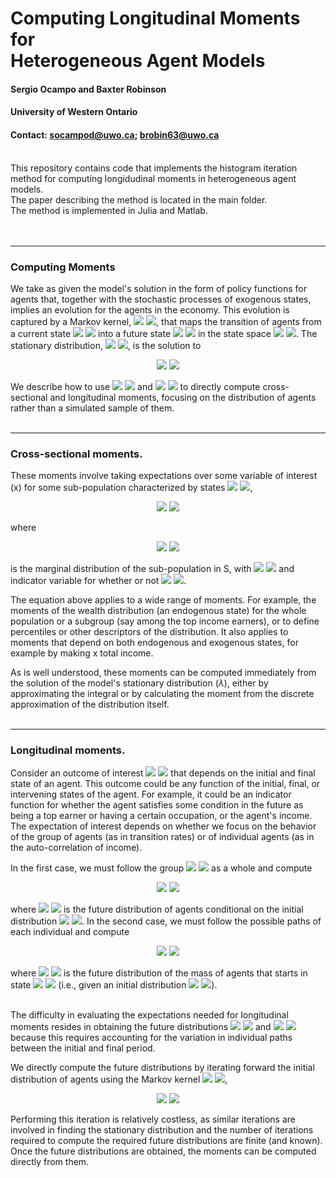 # Computing Longitudinal Moments for <br/> Heterogeneous Agent Models
#### **Sergio Ocampo and Baxter Robinson**

#### **University of Western Ontario**

#### **Contact:** socampod@uwo.ca; brobin63@uwo.ca

<br/>
This repository contains code that implements the histogram iteration method for computing longidudinal moments in heterogeneous agent models.<br/>
The paper describing the method is located in the main folder.<br/>
The method is implemented in Julia and Matlab.<br/>
<br/>
<br/>

---
### **Computing Moments**


We take as given the model's solution in the form of policy functions for agents that, together with the stochastic processes of exogenous states, implies an evolution for the agents in the economy. 
This evolution is captured by a Markov kernel, 
  <img src="https://render.githubusercontent.com/render/math?math={\large{T\left(s^{'}|s\right)}}#gh-light-mode-only">
  <img src="https://render.githubusercontent.com/render/math?math={\large\color{white}T\left(s^{'}|s\right)}#gh-dark-mode-only">, 
that maps the transition of agents from a current state 
  <img src="https://render.githubusercontent.com/render/math?math={\large{s}}#gh-light-mode-only">
  <img src="https://render.githubusercontent.com/render/math?math={\large\color{white}s}#gh-dark-mode-only">
into a future state 
  <img src="https://render.githubusercontent.com/render/math?math={\large{s^{'}}}#gh-light-mode-only">
  <img src="https://render.githubusercontent.com/render/math?math={\large\color{white}s^{'}}#gh-dark-mode-only">
in the state space 
  <img src="https://render.githubusercontent.com/render/math?math={\large{\cal S}}#gh-light-mode-only">
  <img src="https://render.githubusercontent.com/render/math?math={\large\color{white}{\cal S}}#gh-dark-mode-only">.
The stationary distribution, 
  <img src="https://render.githubusercontent.com/render/math?math={\large\lambda}#gh-light-mode-only">
  <img src="https://render.githubusercontent.com/render/math?math={\large\color{white}\lambda}#gh-dark-mode-only">, 
is the solution to<br/>
<p align="center">
  <img src="https://render.githubusercontent.com/render/math?math={\Large\lambda\left(s^{'}\right)=\int_{s\in{\cal S}}T\left(s^{'}|s\right)\lambda\left(s\right)ds}#gh-light-mode-only">
  <img src="https://render.githubusercontent.com/render/math?math={\Large\color{white}\lambda\left(s^{'}\right)=\int_{s\in{\cal S}}T\left(s^{'}|s\right)\lambda\left(s\right)ds}#gh-dark-mode-only">
</p>

We describe how to use 
  <img src="https://render.githubusercontent.com/render/math?math={\large\lambda}#gh-light-mode-only">
  <img src="https://render.githubusercontent.com/render/math?math={\large\color{white}\lambda}#gh-dark-mode-only"> 
and 
  <img src="https://render.githubusercontent.com/render/math?math={\large{T}}#gh-light-mode-only">
  <img src="https://render.githubusercontent.com/render/math?math={\large\color{white}T}#gh-dark-mode-only"> 
to directly compute cross-sectional and longitudinal moments, focusing on the distribution of agents rather than a simulated sample of them. 
<br/>
<br/>

---
### **Cross-sectional moments.**


These moments involve taking expectations over some variable of interest (x) for some sub-population characterized by states 
  <img src="https://render.githubusercontent.com/render/math?math={\large{s\in S\subseteq{\cal S}}}#gh-light-mode-only">
  <img src="https://render.githubusercontent.com/render/math?math={\large\color{white}s\in S\subseteq{\cal S}}#gh-dark-mode-only">,
<p align="center">
    <img src="https://render.githubusercontent.com/render/math?math={\Large{E\left[x|s \in S\right] = \int_{s \in S} x\left(s\right) \lambda_S\left(s\right) ds,}}#gh-light-mode-only">
  <img src="https://render.githubusercontent.com/render/math?math={\Large\color{white}E\left[x|s \in S\right] = \int_{s \in S} x\left(s\right) \lambda_S\left(s\right) ds,}#gh-dark-mode-only">
</p>
where
<p align="center">
  <img src="https://render.githubusercontent.com/render/math?math={\large{\lambda_S \equiv \frac{\mathbb{I}_{s \in S}\lambda\left(s\right)}{\int\mathbb{I}_{s \in S}\lambda\left(s\right)ds}}}#gh-light-mode-only">
  <img src="https://render.githubusercontent.com/render/math?math={\large\color{white}\lambda_S \equiv \frac{\mathbb{I}_{s \in S}\lambda\left(s\right)}{\int\mathbb{I}_{s \in S}\lambda\left(s\right)ds}}#gh-dark-mode-only"> 
</p>
is the marginal distribution of the sub-population in S, with 
  <img src="https://render.githubusercontent.com/render/math?math={\large{\mathbb{I}_{s \in S}}}#gh-light-mode-only">
  <img src="https://render.githubusercontent.com/render/math?math={\large\color{white}\mathbb{I}_{s \in S}}#gh-dark-mode-only"> 
and indicator variable for whether or not <img src="https://render.githubusercontent.com/render/math?math={\large{s \in S}}#gh-light-mode-only"> <img src="https://render.githubusercontent.com/render/math?math={\large\color{white}s \in S}#gh-dark-mode-only">.
<br/>

The equation above applies to a wide range of moments. 
For example, the moments of the wealth distribution (an endogenous state) for the whole population or a subgroup (say among the top income earners), or to define percentiles or other descriptors of the distribution. 
It also applies to moments that depend on both endogenous and exogenous states, for example by making x total income. 
    

As is well understood, these moments can be computed immediately from the solution of the model's stationary distribution 
$\left(\lambda\right)$, 
either by approximating the integral or by calculating the moment from the discrete approximation of the distribution itself.
<br/>
<br/>

---
### **Longitudinal moments.**


Consider an outcome of interest 
  <img src="https://render.githubusercontent.com/render/math?math={\large{x\left(s,s^{'}\right)}}#gh-light-mode-only">
  <img src="https://render.githubusercontent.com/render/math?math={\large\color{white}x\left(s,s^{'}\right)}#gh-dark-mode-only"> 
that depends on the initial and final state of an agent.
This outcome could be any function of the initial, final, or intervening states of the agent. 
For example, it could be an indicator function for whether the agent satisfies some condition in the future as being a top earner or having a certain occupation, or the agent's income. 
The expectation of interest depends on whether we focus on the behavior of the group of agents (as in transition rates) or of individual agents (as in the auto-correlation of income).<br/>


In the first case, we must follow the group 
<img src="https://render.githubusercontent.com/render/math?math={\large{\left(S\right)}}#gh-light-mode-only">
<img src="https://render.githubusercontent.com/render/math?math={\large\color{white}\left(S\right)}#gh-dark-mode-only">
as a whole and compute
<p align="center">
    <img src="https://render.githubusercontent.com/render/math?math={\Large{E\left[x|s\in S\right]=\int_{s\in S}\,\int_{s^{'}\in{\cal S}}x\left(s,s^{'}\right)\lambda^{'}_{S}\left(s^{'}\right)ds^{'}\,\lambda_S\left(s\right)ds,}}#gh-light-mode-only">
  <img src="https://render.githubusercontent.com/render/math?math={\Large\color{white}E\left[x|s\in S\right]=\int_{s\in S}\,\int_{s^{'}\in{\cal S}}x\left(s,s^{'}\right)\lambda^{'}_{S}\left(s^{'}\right)ds^{'}\,\lambda_S\left(s\right)ds,}#gh-dark-mode-only">
</p>
where
<img src="https://render.githubusercontent.com/render/math?math={\large{\lambda^{'}_{S}}}#gh-light-mode-only">
<img src="https://render.githubusercontent.com/render/math?math={\large\color{white}\lambda^{'}_{S}}#gh-dark-mode-only"> 
is the future distribution of agents conditional on the initial distribution
<img src="https://render.githubusercontent.com/render/math?math={\large{\lambda_{S}}}#gh-light-mode-only">
<img src="https://render.githubusercontent.com/render/math?math={\large\color{white}\lambda_{S}}#gh-dark-mode-only">.
In the second case, we must follow the possible paths of each individual and compute
<p align="center">
  <img src="https://render.githubusercontent.com/render/math?math={\Large{E\left[x|s\in S\right]=\int_{s\in S}\,\int_{s^{'}\in{\cal S}}x\left(s,s^{'}\right)\lambda^{'}_{\{s\}}\left(s^{'}\right)ds^{'}\,\lambda_S\left(s\right)ds,}}#gh-light-mode-only">
  <img src="https://render.githubusercontent.com/render/math?math={\Large\color{white}E\left[x|s\in S\right]=\int_{s\in S}\,\int_{s^{'}\in{\cal S}}x\left(s,s^{'}\right)\lambda^{'}_{\{s\}}\left(s^{'}\right)ds^{'}\,\lambda_S\left(s\right)ds,}#gh-dark-mode-only">
</p>
where
<img src="https://render.githubusercontent.com/render/math?math={\large{\lambda^{'}_{\{s\}}}}#gh-light-mode-only">
<img src="https://render.githubusercontent.com/render/math?math={\large\color{white}\lambda^{'}_{\{s\}}}#gh-dark-mode-only"> 
is the future distribution of the mass of agents that starts in state 
<img src="https://render.githubusercontent.com/render/math?math={\large{s \in S}}#gh-light-mode-only">
<img src="https://render.githubusercontent.com/render/math?math={\large\color{white}s \in S}#gh-dark-mode-only">  
(i.e., given an initial distribution 
<img src="https://render.githubusercontent.com/render/math?math={{\delta_{\{s\}}}}#gh-light-mode-only">
<img src="https://render.githubusercontent.com/render/math?math={\color{white}\delta_{\{s\}}}#gh-dark-mode-only">).<br/>
<br/>


The difficulty in evaluating the expectations needed for longitudinal moments resides in obtaining the future distributions
  <img src="https://render.githubusercontent.com/render/math?math={\large{\lambda^{'}_{S}}}#gh-light-mode-only">
  <img src="https://render.githubusercontent.com/render/math?math={\large\color{white}\lambda^{'}_{S}}#gh-dark-mode-only">
and 
<img src="https://render.githubusercontent.com/render/math?math={\large{\lambda^{'}_{\{s\}}}}#gh-light-mode-only">
<img src="https://render.githubusercontent.com/render/math?math={\large\color{white}\lambda^{'}_{\{s\}}}#gh-dark-mode-only">
because this requires accounting for the variation in individual paths between the initial and final period. 


We directly compute the future distributions by iterating forward the initial distribution of agents using the Markov kernel
<img src="https://render.githubusercontent.com/render/math?math={\large{\left(T\right)}}#gh-light-mode-only">
<img src="https://render.githubusercontent.com/render/math?math={\large\color{white}\left(T\right)}#gh-dark-mode-only">,
<p align="center">
  <img src="https://render.githubusercontent.com/render/math?math={\Large{\lambda^{'}_{S}\left(s^'\right)=\int_{s\in{\cal S}}T\left(s^{'}|s\right)\lambda_{S}\left(s\right)ds\,\quad\lambda^{'}_{\{s\}}\left(s^{'}\right)=\int_{s\in{\cal S}}T\left(s^{'}|s\right)\delta_{\{s\}}\left(s\right)ds.}}#gh-light-mode-only">
  <img src="https://render.githubusercontent.com/render/math?math={\Large\color{white}\lambda^{'}_{S}\left(s^'\right)=\int_{s\in{\cal S}}T\left(s^{'}|s\right)\lambda_{S}\left(s\right)ds\,\quad\lambda^{'}_{\{s\}}\left(s^{'}\right)=\int_{s\in{\cal S}}T\left(s^{'}|s\right)\delta_{\{s\}}\left(s\right)ds.}#gh-dark-mode-only">
</p>
Performing this iteration is relatively costless, as similar iterations are involved in finding the stationary distribution and the number of iterations required to compute the required future distributions are finite (and known).
Once the future distributions are obtained, the moments can be computed directly from them.